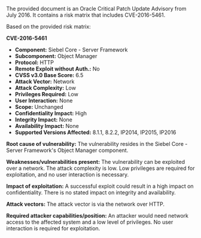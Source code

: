 The provided document is an Oracle Critical Patch Update Advisory from July 2016. It contains a risk matrix that includes CVE-2016-5461.

Based on the provided risk matrix:

**CVE-2016-5461**
- **Component:** Siebel Core - Server Framework
- **Subcomponent:** Object Manager
- **Protocol:** HTTP
- **Remote Exploit without Auth.:** No
- **CVSS v3.0 Base Score:** 6.5
- **Attack Vector:** Network
- **Attack Complexity:** Low
- **Privileges Required:** Low
- **User Interaction:** None
- **Scope:** Unchanged
- **Confidentiality Impact:** High
- **Integrity Impact:** None
- **Availability Impact:** None
- **Supported Versions Affected:** 8.1.1, 8.2.2, IP2014, IP2015, IP2016

**Root cause of vulnerability:**
The vulnerability resides in the Siebel Core - Server Framework's Object Manager component.

**Weaknesses/vulnerabilities present:**
The vulnerability can be exploited over a network. The attack complexity is low. Low privileges are required for exploitation, and no user interaction is necessary.

**Impact of exploitation:**
A successful exploit could result in a high impact on confidentiality. There is no stated impact on integrity and availability.

**Attack vectors:**
The attack vector is via the network over HTTP.

**Required attacker capabilities/position:**
An attacker would need network access to the affected system and a low level of privileges. No user interaction is required for exploitation.